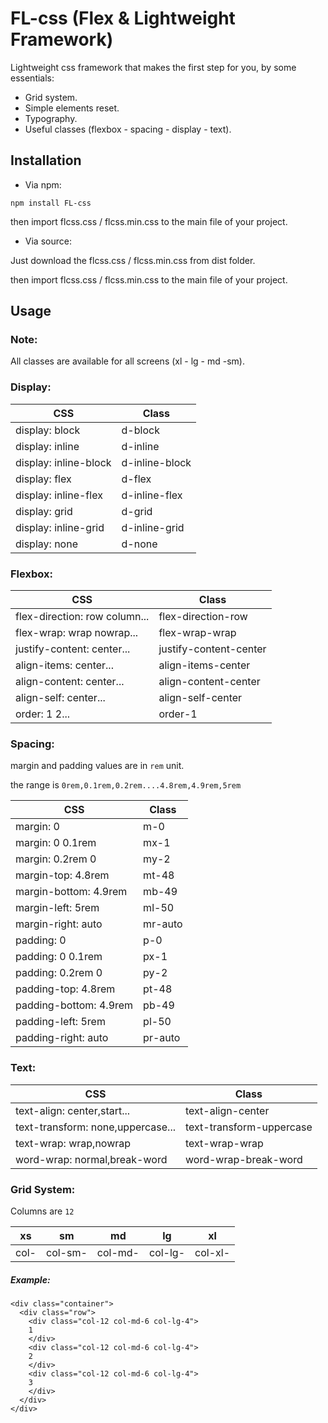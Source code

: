 # FL-css (Flex & Lightweight Framework)

Lightweight css framework that makes the first step for you, by some essentials:

- Grid system.
- Simple elements reset.
- Typography.
- Useful classes (flexbox - spacing - display - text).

## Installation

- Via npm:

```
npm install FL-css
```

then import flcss.css / flcss.min.css to the main file of your project.

- Via source:

Just download the flcss.css / flcss.min.css from dist folder.

then import flcss.css / flcss.min.css to the main file of your project.

## Usage

### Note:

All classes are available for all screens (xl - lg - md -sm).

### Display:

| CSS                   | Class          |
| --------------------- | -------------- |
| display: block        | d-block        |
| display: inline       | d-inline       |
| display: inline-block | d-inline-block |
| display: flex         | d-flex         |
| display: inline-flex  | d-inline-flex  |
| display: grid         | d-grid         |
| display: inline-grid  | d-inline-grid  |
| display: none         | d-none         |

### Flexbox:

| CSS                           | Class                  |
| ----------------------------- | ---------------------- |
| flex-direction: row column... | flex-direction-row     |
| flex-wrap: wrap nowrap...     | flex-wrap-wrap         |
| justify-content: center...    | justify-content-center |
| align-items: center...        | align-items-center     |
| align-content: center...      | align-content-center   |
| align-self: center...         | align-self-center      |
| order: 1 2...                 | order-1                |

### Spacing:

margin and padding values are in `rem` unit.

the range is `0rem,0.1rem,0.2rem....4.8rem,4.9rem,5rem`

| CSS                    | Class   |
| ---------------------- | ------- |
| margin: 0              | m-0     |
| margin: 0 0.1rem       | mx-1    |
| margin: 0.2rem 0       | my-2    |
| margin-top: 4.8rem     | mt-48   |
| margin-bottom: 4.9rem  | mb-49   |
| margin-left: 5rem      | ml-50   |
| margin-right: auto     | mr-auto |
| padding: 0             | p-0     |
| padding: 0 0.1rem      | px-1    |
| padding: 0.2rem 0      | py-2    |
| padding-top: 4.8rem    | pt-48   |
| padding-bottom: 4.9rem | pb-49   |
| padding-left: 5rem     | pl-50   |
| padding-right: auto    | pr-auto |

### Text:

| CSS                               | Class                    |
| --------------------------------- | ------------------------ |
| text-align: center,start...       | text-align-center        |
| text-transform: none,uppercase... | text-transform-uppercase |
| text-wrap: wrap,nowrap            | text-wrap-wrap           |
| word-wrap: normal,break-word      | word-wrap-break-word     |

### Grid System:

Columns are `12`

| xs   | sm      | md      | lg      | xl      |
| ---- | ------- | ------- | ------- | ------- |
| col- | col-sm- | col-md- | col-lg- | col-xl- |

##### Example:

```
<div class="container">
  <div class="row">
    <div class="col-12 col-md-6 col-lg-4">
    1
    </div>
    <div class="col-12 col-md-6 col-lg-4">
    2
    </div>
    <div class="col-12 col-md-6 col-lg-4">
    3
    </div>
  </div>
</div>
```
